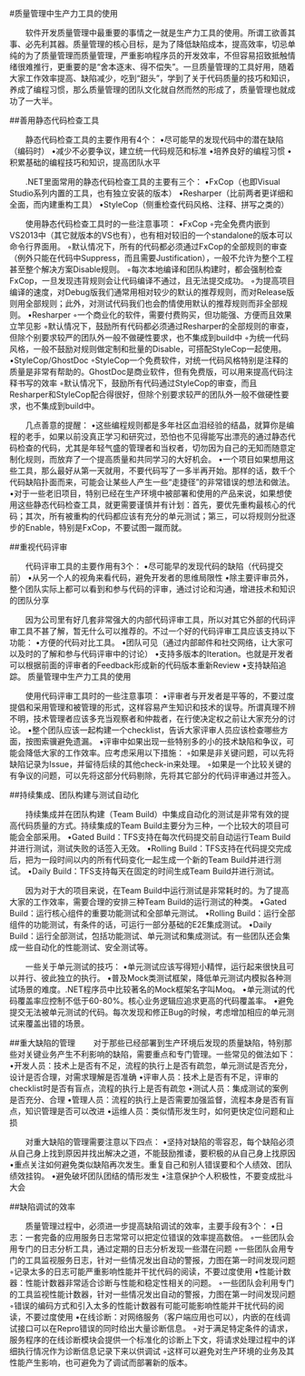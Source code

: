 
#质量管理中生产力工具的使用

　　软件开发质量管理中最重要的事情之一就是生产力工具的使用。所谓工欲善其事、必先利其器。质量管理的核心目标，是为了降低缺陷成本，提高效率，切忌单纯的为了质量管理而质量管理，严重影响程序员的开发效率，不但容易招致抵触情绪很难推行，更重要的是“舍本逐末、得不偿失”。一旦质量管理的工具好用，随着大家工作效率提高、缺陷减少，吃到“甜头”，学到了关于代码质量的技巧和知识，养成了编程习惯，那么质量管理的团队文化就自然而然的形成了，质量管理也就成功了一大半。
 

##善用静态代码检查工具

　　静态代码检查工具的主要作用有4个：
•尽可能早的发现代码中的潜在缺陷（编码时）
•减少不必要争议，建立统一代码规范和标准
•培养良好的编程习惯
•积累基础的编程技巧和知识，提高团队水平

　　.NET里面常用的静态代码检查工具的主要有三个：
•FxCop（也即Visual Studio系列内置的工具，也有独立安装的版本）
•Resharper（比前两者更详细和全面，而内建重构工具）
•StyleCop（侧重检查代码风格、注释、拼写之类的）

　　使用静态代码检查工具时的一些注意事项：
•FxCop
◦完全免费内嵌到VS2013中（其它就版本的VS也有），也有相对较旧的一个standalone的版本可以命令行界面用。
◦默认情况下，所有的代码都必须通过FxCop的全部规则的审查（例外只能在代码中Suppress，而且需要Justification），一般不允许为整个工程甚至整个解决方案Disable规则。
◦每次本地编译和团队构建时，都会强制检查FxCop，一旦发现违背规则会让代码编译不通过，且无法提交成功。
◦为提高项目编译的速度，对Debug版我们通常用相对较少的默认的推荐规则，而对Release版则用全部规则；此外，对测试代码我们也会酌情使用默认的推荐规则而非全部规则。
•Resharper
◦一个商业化的软件，需要付费购买，但功能强、方便而且效果立竿见影 
◦默认情况下，鼓励所有代码都必须通过Resharper的全部规则的审查，但除个别要求较严的团队外一般不做硬性要求，也不集成到build中 
◦为统一代码风格，一般不鼓励对规则做定制和批量的Disable，可搭配StyleCop一起使用。
•StyleCop/GhostDoc
◦StyleCop一个免费软件，对统一代码风格特别是注释的质量是非常有帮助的。GhostDoc是商业软件，但有免费版，可以用来提高代码注释书写的效率 
◦默认情况下，鼓励所有代码通过StyleCop的审查，而且Resharper和StyleCop配合得很好，但除个别要求较严的团队外一般不做硬性要求，也不集成到build中。 

　　几点善意的提醒：
•这些编程规则都是多年社区血泪经验的结晶，就算你是编程的老手，如果以前没真正学习和研究过，恐怕也不见得能写出漂亮的通过静态代码检查的代码，尤其是年轻气盛的管理者和当权者，切勿因为自己的无知而随意定制化规则，而放弃了一个提高质量和共同学习的大好机会。
•一个项目如果想用这些工具，那么最好从第一天就用，不要代码写了一多半再开始。那样的话，数千个代码缺陷扑面而来，可能会让某些人产生一些“走捷径”的非常错误的想法和做法。
•对于一些老旧项目，特别已经在生产环境中被部署和使用的产品来说，如果想使用这些静态代码检查工具，就更需要谨慎并有计划：首先，要优先重构最核心的代码；其次，所有被重构的代码都应该有充分的单元测试；第三，可以将规则分批逐步的Enable，特别是FxCop，不要试图一蹴而就。


##重视代码评审

　　代码评审工具的主要作用有3个：
•尽可能早的发现代码的缺陷（代码提交前）
•从另一个人的视角来看代码，避免开发者的思维局限性
•除主要评审员外，整个团队实际上都可以看到和参与代码的评审，通过讨论和沟通，增进技术和知识的团队分享

　　因为公司里有好几套非常强大的内部代码评审工具，所以对其它外部的代码评审工具不甚了解，暂无什么可以推荐的。不过一个好的代码评审工具应该支持以下功能：
•方便的代码对比工具。
•团队可见（通过内部邮件和社交网络，让大家可以及时的了解和参与代码评审中的讨论）
•支持多版本的Iteration。也就是开发者可以根据前面的评审者的Feedback形成新的代码版本重新Review
•支持缺陷追踪。
质量管理中生产力工具的使用

　　使用代码评审工具时的一些注意事项：
•评审者与开发者是平等的，不要过度提倡和采用管理和被管理的形式，这样容易产生知识和技术的误导。所谓真理不辨不明，技术管理者应该多充当观察者和仲裁者，在行使决定权之前让大家充分的讨论。
•整个团队应该一起构建一个checklist，告诉大家评审人员应该检查哪些方面，按图索骥避免遗漏。
•评审中如果出现一些特别多的小的技术缺陷和争议，可能会降低大家的工作效率。应考虑采用以下措施：
◦如果是非关键问题，可以先将缺陷记录为Issue，并留待后续的其他check-in来处理。 
◦如果是一个比较关键的有争议的问题，可以先将这部分代码剔除，先将其它部分的代码评审通过并签入。


##持续集成、团队构建与测试自动化

　　持续集成并在团队构建（Team Build）中集成自动化的测试是非常有效的提高代码质量的方式。持续集成的Team Build主要分为三种，一个比较大的项目可能会全部采用。
•Gated Build：TFS支持在每次代码提交前自动运行Team Build并进行测试，测试失败的话签入无效。
•Rolling Build：TFS支持在代码提交完成后，把为一段时间以内的所有代码变化一起生成一个新的Team Build并进行测试。
•Daily Build：TFS支持每天在固定的时间生成Team Build并进行测试。

　　因为对于大的项目来说，在Team Build中运行测试是非常耗时的。为了提高大家的工作效率，需要合理的安排三种Team Build的运行测试的种类。
•Gated Build：运行核心组件的重要功能测试和全部单元测试。
•Rolling Build：运行全部组件的功能测试，有条件的话，可运行一部分基础的E2E集成测试。
•Daily Build：运行全部测试，包括功能测试、单元测试和集成测试。有一些团队还会集成一些自动化的性能测试、安全测试等。 

　　一些关于单元测试的技巧：
•单元测试应该写得短小精悍，运行起来很快且可以并行、彼此独立的执行。
•普及Mock类测试框架，降低单元测试内模拟各种测试场景的难度。.NET程序员中比较著名的Mock框架名字叫Moq。
•单元测试的代码覆盖率应控制不低于60-80%。核心业务逻辑应追求更高的代码覆盖率。
•避免提交无法被单元测试的代码。每次发现和修正Bug的时候，考虑增加相应的单元测试来覆盖出错的场景。

##重大缺陷的管理
　　对于那些已经部署到生产环境后发现的质量缺陷，特别那些对关键业务产生不利影响的缺陷，需要重点和专门管理。一些常见的做法如下：
•开发人员：技术上是否有不足，流程的执行上是否有疏忽，单元测试是否充分，设计是否合理，对需求理解是否准确
•评审人员：技术上是否有不足，评审的checklist时是否有盲点，流程的执行上是否有疏忽
•测试人员：集成测试的案例是否充分、合理
•管理人员：流程的执行上是否需要加强监督，流程本身是否有盲点，知识管理是否可以改进
•运维人员：类似情形发生时，如何更快定位问题和止损

　　对重大缺陷的管理需要注意以下四点：
•坚持对缺陷的零容忍，每个缺陷必须从自己身上找到原因并找出解决之道，不能鼓励推诿，要积极的从自己身上找原因 
•重点关注如何避免类似缺陷再次发生。重复自己和别人错误要和个人绩效、团队绩效挂钩。
•避免破坏团队团结的情形发生
•注意保护个人积极性，不要变成批斗大会


##缺陷调试的效率

　　质量管理过程中，必须进一步提高缺陷调试的效率，主要手段有3个：
•日志：一套完备的应用服务日志常常可以把定位错误的效率提高数倍。
◦一些团队会用专门的日志分析工具，通过定期的日志分析发现一些潜在问题
◦一些团队会用专门的工具监视服务日志，针对一些情况发出自动的警报，力图在第一时间发现问题
◦记录太多的日志可能严重影响性能并干扰代码的阅读，不要过度使用
•性能计数器：性能计数器非常适合诊断与性能和稳定性相关的问题。
◦一些团队会利用专门的工具监视性能计数器，针对一些情况发出自动的警报，力图在第一时间发现问题
◦错误的编码方式和引入太多的性能计数器有可能可能影响性能并干扰代码的阅读，不要过度使用
•在线诊断：对网络服务（客户端应用也可以），内嵌的在线调试接口可以在Repro错误的同时给出大量诊断信息。
◦对于满足特定条件的请求，服务程序的在线诊断模块会提供一个标准化的诊断上下文，将请求处理过程中的详细执行情况作为诊断信息记录下来以供调试 
◦这样可以避免对生产环境的业务及其性能产生影响，也可避免为了调试而部署新的版本。


